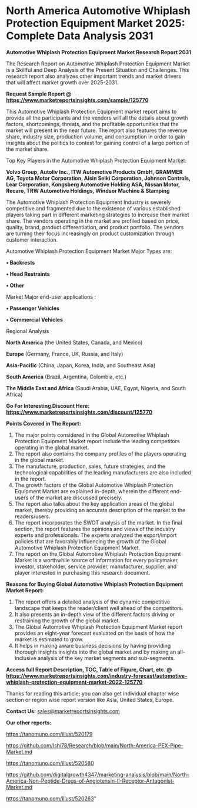# North America Automotive Whiplash Protection Equipment Market 2025: Complete Data Analysis 2031

<strong>Automotive Whiplash Protection Equipment Market Research Report 2031</strong>

The Research Report on Automotive Whiplash Protection Equipment Market is a Skillful and Deep Analysis of the Present Situation and Challenges. This research report also analyzes other important trends and market drivers that will affect market growth over 2025-2031.

<strong>Request Sample Report @ <a href=https://www.marketreportsinsights.com/sample/125770>https://www.marketreportsinsights.com/sample/125770</a></strong>

This Automotive Whiplash Protection Equipment market report aims to provide all the participants and the vendors will all the details about growth factors, shortcomings, threats, and the profitable opportunities that the market will present in the near future. The report also features the revenue share, industry size, production volume, and consumption in order to gain insights about the politics to contest for gaining control of a large portion of the market share.

Top Key Players in the Automotive Whiplash Protection Equipment Market:

<strong>Volvo Group, Autoliv Inc., ITW Automotive Products GmbH, GRAMMER AG, Toyota Motor Corporation, Aisin Seiki Corporation, Johnson Controls, Lear Corporation, Kongsberg Automotive Holding ASA, Nissan Motor, Recaro, TRW Automotive Holdings, Windsor Machine & Stamping</strong>

The Automotive Whiplash Protection Equipment Industry is severely competitive and fragmented due to the existence of various established players taking part in different marketing strategies to increase their market share. The vendors operating in the market are profiled based on price, quality, brand, product differentiation, and product portfolio. The vendors are turning their focus increasingly on product customization through customer interaction.

Automotive Whiplash Protection Equipment Market Major Types are:

<strong>• Backrests

• Head Restraints

• Other</strong>

Market Major end-user applications :

<strong>• Passenger Vehicles

• Commercial Vehicles</strong>

Regional Analysis

</u><strong><b>North America</b></strong> (the United States, Canada, and Mexico)

<strong><b>Europe </b></strong>(Germany, France, UK, Russia, and Italy)

<strong><b>Asia-Pacific</b></strong> (China, Japan, Korea, India, and Southeast Asia)

<strong><b>South America</b></strong> (Brazil, Argentina, Colombia, etc.)

<strong><b>The Middle East and Africa</b></strong> (Saudi Arabia, UAE, Egypt, Nigeria, and South Africa)

<strong>Go For Interesting Discount Here: <a href=https://www.marketreportsinsights.com/discount/125770>https://www.marketreportsinsights.com/discount/125770</a></strong>

<strong>Points Covered in The Report:</strong>
<ol>
  <li>The major points considered in the Global Automotive Whiplash Protection Equipment Market report include the leading competitors operating in the global market.</li>
  <li>The report also contains the company profiles of the players operating in the global market.</li>
  <li>The manufacture, production, sales, future strategies, and the technological capabilities of the leading manufacturers are also included in the report.</li>
  <li>The growth factors of the Global Automotive Whiplash Protection Equipment Market are explained in-depth, wherein the different end-users of the market are discussed precisely.</li>
  <li>The report also talks about the key application areas of the global market, thereby providing an accurate description of the market to the readers/users.</li>
  <li>The report incorporates the SWOT analysis of the market. In the final section, the report features the opinions and views of the industry experts and professionals. The experts analyzed the export/import policies that are favorably influencing the growth of the Global Automotive Whiplash Protection Equipment Market.</li>
  <li>The report on the Global Automotive Whiplash Protection Equipment Market is a worthwhile source of information for every policymaker, investor, stakeholder, service provider, manufacturer, supplier, and player interested in purchasing this research document.</li>
</ol>
<strong>Reasons for Buying Global Automotive Whiplash Protection Equipment Market Report:</strong>

<ol>
  <li>The report offers a detailed analysis of the dynamic competitive landscape that keeps the reader/client well ahead of the competitors.</li>
  <li>It also presents an in-depth view of the different factors driving or restraining the growth of the global market.</li>
  <li>The Global Automotive Whiplash Protection Equipment Market report provides an eight-year forecast evaluated on the basis of how the market is estimated to grow.</li>
  <li>It helps in making aware business decisions by having providing thorough insights insights into the global market and by making an all-inclusive analysis of the key market segments and sub-segments.</li>
</ol>
<strong>Access full Report Description, TOC, Table of Figure, Chart, etc. @ <a href=https://www.marketreportsinsights.com/industry-forecast/automotive-whiplash-protection-equipment-market-2022-125770>https://www.marketreportsinsights.com/industry-forecast/automotive-whiplash-protection-equipment-market-2022-125770</a></strong>


Thanks for reading this article; you can also get individual chapter wise section or region wise report version like Asia, United States, Europe.

<strong>Contact Us:</strong>
sales@marketreportsinsights.com

<strong>Our other reports:</strong>

<a href=https://tanomuno.com/illust/520179>https://tanomuno.com/illust/520179</a>

<a href=https://github.com/Ishi78/Research/blob/main/North-America-PEX-Pipe-Market.md>https://github.com/Ishi78/Research/blob/main/North-America-PEX-Pipe-Market.md</a>

<a href=https://tanomuno.com/illust/520580>https://tanomuno.com/illust/520580</a>

<a href=https://github.com/digitalgrowth4347/marketing-analysis/blob/main/North-America-Non-Peptide-Drugs-of-Angiotensin-II-Receptor-Antagonist-Market.md>https://github.com/digitalgrowth4347/marketing-analysis/blob/main/North-America-Non-Peptide-Drugs-of-Angiotensin-II-Receptor-Antagonist-Market.md</a>

<a href=https://tanomuno.com/illust/520263>https://tanomuno.com/illust/520263</a>"
